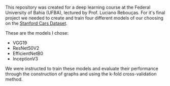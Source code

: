 This repository was created for a deep learning course at the Federal University of Bahia (UFBA), lectured by Prof. Luciano Rebouças. 
For it's final project we needed to create and train four different models of our choosing on the [Stanford Cars Dataset](https://www.kaggle.com/datasets/jessicali9530/stanford-cars-dataset).

These are the models I chose:
 - VGG19
 - ResNet50V2
 - EfficientNetB0
 - InceptionV3

We were instructed to train these models and evaluate their performance through the construction of graphs and using the k-fold cross-validation method.
